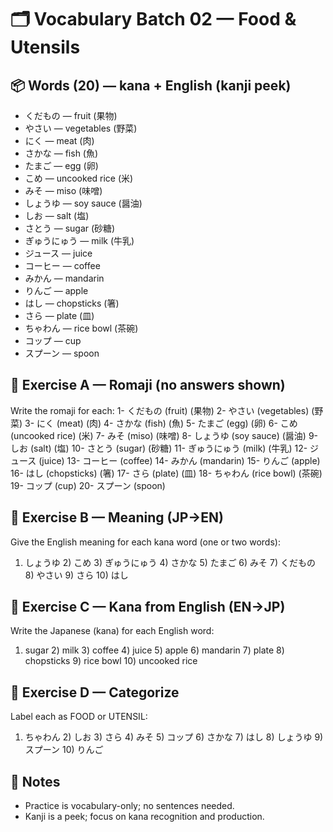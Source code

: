 # 🗂️ Vocabulary Batch 02 — Food & Utensils

## 📦 Words (20) — kana + English (kanji peek)
- くだもの — fruit (果物)
- やさい — vegetables (野菜)
- にく — meat (肉)
- さかな — fish (魚)
- たまご — egg (卵)
- こめ — uncooked rice (米)
- みそ — miso (味噌)
- しょうゆ — soy sauce (醤油)
- しお — salt (塩)
- さとう — sugar (砂糖)
- ぎゅうにゅう — milk (牛乳)
- ジュース — juice
- コーヒー — coffee
- みかん — mandarin
- りんご — apple
- はし — chopsticks (箸)
- さら — plate (皿)
- ちゃわん — rice bowl (茶碗)
- コップ — cup
- スプーン — spoon

## 🧩 Exercise A — Romaji (no answers shown)
Write the romaji for each:
1- くだもの (fruit) (果物)
2- やさい (vegetables) (野菜)
3- にく (meat) (肉)
4- さかな (fish) (魚)
5- たまご (egg) (卵)
6- こめ (uncooked rice) (米)
7- みそ (miso) (味噌)
8- しょうゆ (soy sauce) (醤油)
9- しお (salt) (塩)
10- さとう (sugar) (砂糖)
11- ぎゅうにゅう (milk) (牛乳)
12- ジュース (juice)
13- コーヒー (coffee)
14- みかん (mandarin)
15- りんご (apple)
16- はし (chopsticks) (箸)
17- さら (plate) (皿)
18- ちゃわん (rice bowl) (茶碗)
19- コップ (cup)
20- スプーン (spoon)

## 🧩 Exercise B — Meaning (JP→EN)
Give the English meaning for each kana word (one or two words):
1) しょうゆ  2) こめ  3) ぎゅうにゅう  4) さかな  5) たまご  6) みそ  7) くだもの  8) やさい  9) さら  10) はし

## 🧩 Exercise C — Kana from English (EN→JP)
Write the Japanese (kana) for each English word:
1) sugar  2) milk  3) coffee  4) juice  5) apple  6) mandarin  7) plate  8) chopsticks  9) rice bowl  10) uncooked rice

## 🧩 Exercise D — Categorize
Label each as FOOD or UTENSIL:
1) ちゃわん  2) しお  3) さら  4) みそ  5) コップ  6) さかな  7) はし  8) しょうゆ  9) スプーン  10) りんご

## 🔁 Notes
- Practice is vocabulary-only; no sentences needed.
- Kanji is a peek; focus on kana recognition and production.